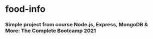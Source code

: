 # food-info

### Simple project from course Node.js, Express, MongoDB & More: The Complete Bootcamp 2021
